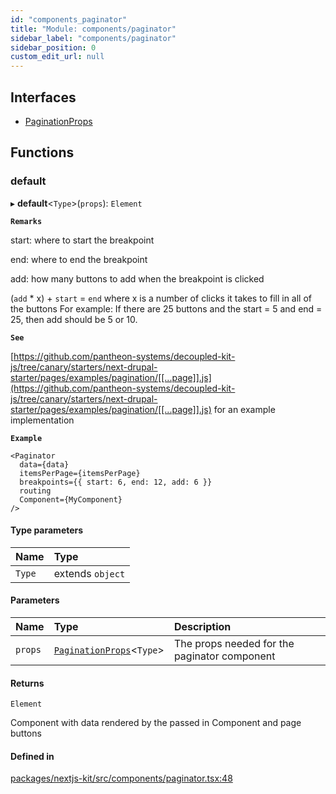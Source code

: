 ```yaml
---
id: "components_paginator"
title: "Module: components/paginator"
sidebar_label: "components/paginator"
sidebar_position: 0
custom_edit_url: null
---
```


## Interfaces

- [PaginationProps](../interfaces/components_paginator.PaginationProps.md)

## Functions

### default

▸ **default**<`Type`\>(`props`): `Element`

**`Remarks`**

start: where to start the breakpoint

end: where to end the breakpoint

add: how many buttons to add when the breakpoint is clicked

(`add` * x) + `start` = `end` where x is a number of clicks it takes to fill in all of the buttons
For example: If there are 25 buttons and the start = 5 and end = 25, then add should be 5 or 10.

**`See`**

[https://github.com/pantheon-systems/decoupled-kit-js/tree/canary/starters/next-drupal-starter/pages/examples/pagination/[[...page]].js](https://github.com/pantheon-systems/decoupled-kit-js/tree/canary/starters/next-drupal-starter/pages/examples/pagination/[[...page]].js) for an example implementation

**`Example`**

```
<Paginator
  data={data}
  itemsPerPage={itemsPerPage}
  breakpoints={{ start: 6, end: 12, add: 6 }}
  routing
  Component={MyComponent}
/>
```

#### Type parameters

| Name | Type |
| :------ | :------ |
| `Type` | extends `object` |

#### Parameters

| Name | Type | Description |
| :------ | :------ | :------ |
| `props` | [`PaginationProps`](../interfaces/components_paginator.PaginationProps.md)<`Type`\> | The props needed for the paginator component |

#### Returns

`Element`

Component with data rendered by the passed in Component and page buttons

#### Defined in

[packages/nextjs-kit/src/components/paginator.tsx:48](https://github.com/pantheon-systems/decoupled-kit-js/blob/e10f27e/packages/nextjs-kit/src/components/paginator.tsx#L48)
